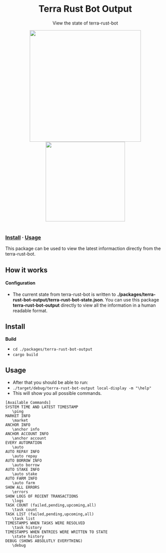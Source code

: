 <div align="center">
   
  <h1>Terra Rust Bot Output</h1> 
  <p>View the state of terra-rust-bot</p> 
   
   
  <img src="gallery/terminal_output_auto_stake.png" width="350">
  <img src="gallery/terminal_output_market.png" width="250">
  </div>
<br/>

### [Install](#install) · [Usage](#usage)  
 
This package can be used to view the latest informaction directly from the terra-rust-bot. 


## How it works
 
#### Configuration
* The current state from terra-rust-bot is written to **./packages/terra-rust-bot-output/terra-rust-bot-state.json**. You can use this package **terra-rust-bot-output** directly to view all the information in a human readable format.
 

## Install

**Build**

* `cd ./packages/terra-rust-bot-output`
* `cargo build`


## Usage

* After that you should be able to run:  
* `./target/debug/terra-rust-bot-output local-display -m "\help"  ` 
* This will show you all possible commands.
 
 ```
 [Available Commands]
SYSTEM TIME AND LATEST TIMESTAMP 
    \ping      
MARKET INFO    
    \market         
ANCHOR INFO    
    \anchor info    
ANCHOR ACCOUNT INFO    
    \anchor account  
EVERY AUTOMATION
    \auto        
AUTO REPAY INFO
    \auto repay  
AUTO BORROW INFO 
    \auto borrow  
AUTO STAKE INFO
    \auto stake   
AUTO FARM INFO 
    \auto farm   
SHOW ALL ERRORS
    \errors  
SHOW LOGS OF RECENT TRANSACTIONS
    \logs  
TASK COUNT (failed,pending,upcoming,all)
    \task count         
TASK LIST (failed,pending,upcoming,all)
    \task list          
TIMESTAMPS WHEN TASKS WERE RESOLVED
    \task history     
TIMESTAMPS WHEN ENTRIES WERE WRITTEN TO STATE
    \state history        
DEBUG (SHOWS ABSOLUTLY EVERYTHING)
    \debug
```
